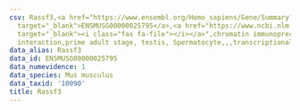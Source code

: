 ```yaml
---
csv: Rassf3,<a href="https://www.ensembl.org/Homo_sapiens/Gene/Summary?db=core;g=ENSMUSG00000025795"
  target="_blank">ENSMUSG00000025795</a>,<a href="https://www.ncbi.nlm.nih.gov/pubmed/25450459"
  target="_blank"><i class="fas fa-file"></i></a>",chromatin immunoprecipitation assay,direct
  interaction,prime adult stage, testis, Spermatocyte,,,transcriptional regulation,
data_alias: Rassf3
data_id: ENSMUSG00000025795
data_numevidence: 1
data_species: Mus musculus
data_taxid: '10090'
title: Rassf3
---
```

